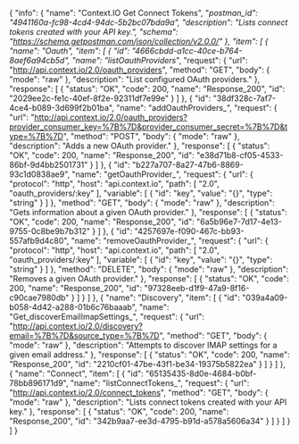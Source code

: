 {
  "info": {
    "name": "Context.IO Get Connect Tokens",
    "_postman_id": "4941160a-fc98-4cd4-94dc-5b2bc07bda9a",
    "description": "Lists connect tokens created with your API key.",
    "schema": "https://schema.getpostman.com/json/collection/v2.0.0/"
  },
  "item": [
    {
      "name": "Oauth",
      "item": [
        {
          "id": "4666cbdd-a1cc-40ce-b764-8aef6a94cb5d",
          "name": "listOauthProviders_",
          "request": {
            "url": "http://api.context.io/2.0/oauth_providers",
            "method": "GET",
            "body": {
              "mode": "raw"
            },
            "description": "List configured OAuth providers."
          },
          "response": [
            {
              "status": "OK",
              "code": 200,
              "name": "Response_200",
              "id": "2029ee2c-fe1c-40ef-8f2e-92311df7e99e"
            }
          ]
        },
        {
          "id": "38df328c-7af7-4ce4-b089-3d699f2b01ba",
          "name": "addOauthProviders_",
          "request": {
            "url": "http://api.context.io/2.0/oauth_providers?provider_consumer_key=%7B%7D&provider_consumer_secret=%7B%7D&type=%7B%7D",
            "method": "POST",
            "body": {
              "mode": "raw"
            },
            "description": "Adds a new OAuth provider."
          },
          "response": [
            {
              "status": "OK",
              "code": 200,
              "name": "Response_200",
              "id": "e38d71b8-cf05-4533-86bf-9d4bb2501731"
            }
          ]
        },
        {
          "id": "b227a707-8a27-47b6-8869-93c1d0838ae9",
          "name": "getOauthProvider_",
          "request": {
            "url": {
              "protocol": "http",
              "host": "api.context.io",
              "path": [
                "2.0",
                "oauth_providers/:key"
              ],
              "variable": [
                {
                  "id": "key",
                  "value": "{}",
                  "type": "string"
                }
              ]
            },
            "method": "GET",
            "body": {
              "mode": "raw"
            },
            "description": "Gets information about a given OAuth provider."
          },
          "response": [
            {
              "status": "OK",
              "code": 200,
              "name": "Response_200",
              "id": "6a5b96e7-7d17-4e13-9755-0c8be9b7b312"
            }
          ]
        },
        {
          "id": "4257697e-f090-467c-bb93-557afb9d4c80",
          "name": "removeOauthProvider_",
          "request": {
            "url": {
              "protocol": "http",
              "host": "api.context.io",
              "path": [
                "2.0",
                "oauth_providers/:key"
              ],
              "variable": [
                {
                  "id": "key",
                  "value": "{}",
                  "type": "string"
                }
              ]
            },
            "method": "DELETE",
            "body": {
              "mode": "raw"
            },
            "description": "Removes a given OAuth provider."
          },
          "response": [
            {
              "status": "OK",
              "code": 200,
              "name": "Response_200",
              "id": "97328eeb-d1f9-47a9-8f16-c90cae7980db"
            }
          ]
        }
      ]
    },
    {
      "name": "Discovery",
      "item": [
        {
          "id": "039a4a09-b058-4d42-a288-01b6c76baaab",
          "name": "Get_discoverEmailImapSettings_",
          "request": {
            "url": "http://api.context.io/2.0/discovery?email=%7B%7D&source_type=%7B%7D",
            "method": "GET",
            "body": {
              "mode": "raw"
            },
            "description": "Attempts to discover IMAP settings for a given email address."
          },
          "response": [
            {
              "status": "OK",
              "code": 200,
              "name": "Response_200",
              "id": "2210cf01-47be-43f1-be34-19375b5822ea"
            }
          ]
        }
      ]
    },
    {
      "name": "Connect",
      "item": [
        {
          "id": "65135435-8d0e-4684-b0bf-78bb896171d9",
          "name": "listConnectTokens_",
          "request": {
            "url": "http://api.context.io/2.0/connect_tokens",
            "method": "GET",
            "body": {
              "mode": "raw"
            },
            "description": "Lists connect tokens created with your API key."
          },
          "response": [
            {
              "status": "OK",
              "code": 200,
              "name": "Response_200",
              "id": "342b9aa7-ee3d-4795-b91d-a578a5606a34"
            }
          ]
        }
      ]
    }
  ]
}